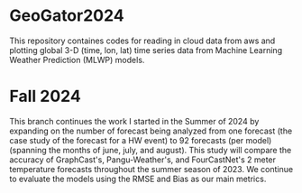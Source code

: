# GeoGator2024
This repository containes codes for reading in cloud data from aws and plotting global 3-D (time, lon, lat) time series data from Machine Learning Weather Prediction (MLWP) models.
# Fall 2024
This branch continues the work I started in the Summer of 2024 by expanding on the number of forecast being analyzed from one forecast (the case study of the forecast for a HW event) to 92 forecasts (per model)(spanning the months of june, july, and august). This study will compare the accuracy of GraphCast's, Pangu-Weather's, and FourCastNet's 2 meter temperature forecasts throughout the summer season of 2023. We continue to evaluate the models using the RMSE and Bias as our main metrics. 
